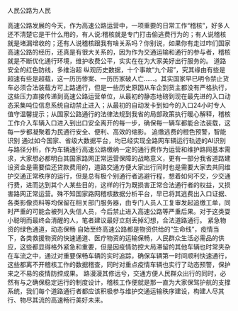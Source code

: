 人民公路为人民

高速公路发展的今天，作为高速公路运营中，一项重要的日常工作“稽核”，好多人还不清楚它是干什么用的，有人说:稽核就是专门打击偷逃费行为的；有人说稽核就是堵漏增收的；还有人说稽核跟我有啥关系吗？你别说，如果你有走过咋们国家高速公路的经历，还真是有很大关系的，因为作为交通运输和通行的参与者，稽核就是不断优化通行环境，维护收费公平，实实在在为大家美好出行服务的。 
道路安全的红色防线，多维治超
纵观历史数据，十个事故“九个超”，究其缘由有些是超速有些是超载，这一历历惨案、一历历家破人亡……。其实国家早已明令禁止货车必须合法装载方可上路通行，但是一些历史原因从车企到货主都没有严格执行，这些压力直接传递到高速公路运营单位，从最初的静态地磅到现在最先进的入口动态采集吨位信息系统自动禁止进入；从最初的自动发卡到如今的入口24小时专人值守温馨提示；从国家公路通行的法律法规到我省的局部政策执行暖心解释，稽核工作介入车辆入口进入到出口安全离开的每一步，确保每一辆车都能合法装载，这每一步都凝聚着为民通行安全、便利、高效的缩影。 
追缴逃费的橙色预警，智能识别
通过如今国家、省级大数据平台，均已经实现全路网车辆运行轨迹的AI识别与路径分析，作为车辆通行高速公路缴纳一定的通行费作为运营和维护路网基本需求，大家想必都明白其国家路网正常运营保障的战略意义，更有一部分我省道路建设资金是需要偿还贷款费用的，道路交通方便大家出行同时也是需要大家去共同维护交通正常秩序的运行，但是总有极个别通行者逃避行程，想着如何不交，少交通行费，进而达到其个人某些目的，这样的行为既损害正常合法通行者的权益，又损害路网正常运营。殊不知国家路网稽核数据分析平台，早已将其逃费出入口证据、各类影像资料等均保留在相关部门服务器，由专门人员人工复审发起追缴工单，同时严重的可能会被列入失信人员，今后禁止进入高速公路等严重后果。对于这类耍小聪明而最终会清醒的人，笔者建议最好立刻丢掉幻想，合法道路通行。 
紧急物资的绿色通道，动态保畅
自始至终高速公路都是物资供给的“生命线”，疫情当下，各类救援物资的快速通道、医疗物资的运输保畅，人民群众生活必需品的供应，这些都显得格外紧急和重要，但是因疫情防控大局滞留的其他车辆也时常夹杂在车流之中，通过对重要保畅车辆的实时追踪，确保车辆第一时间顺利快速通行，这些都离不开稽核工作的数据稽查，同时对重点疫情车辆也实行了动态预警，保护来之不易的疫情防控成果。
路漫漫其修远兮，交通方便人民群众出行的同时，必然有与之确保稳定运行的制度设计，稽核工作便就是那一直为大家保驾护航的支撑系统，我们每个道路通行者都应该积极参与维护交通运输秩序建设，构建人尽其行、物尽其流的高速畅行美好未来。
